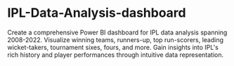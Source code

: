 # IPL-Data-Analysis-dashboard
Create a comprehensive Power BI dashboard for IPL data analysis spanning 2008-2022. Visualize winning teams, runners-up, top run-scorers, leading wicket-takers, tournament sixes, fours, and more. Gain insights into IPL's rich history and player performances through intuitive data representation.
